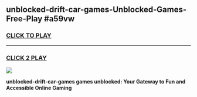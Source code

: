 
## unblocked-drift-car-games-Unblocked-Games-Free-Play #a59vw
<h3>
<a href="https://us.freeplayer.one?title=unblocked-drift-car-games&ref=9M">CLICK TO PLAY</a></h3>
<hr>

<h3>
<a href="https://us.freeplayer.one?title=unblocked-drift-car-games&ref=9M">CLICK 2 PLAY</a>
  
</h3>

<a href="https://us.freeplayer.one?title=unblocked-drift-car-games&ref=9M"><img src="https://clearcache.store/games.png"></a>


**unblocked-drift-car-games games unblocked: Your Gateway to Fun and Accessible Online Gaming**
